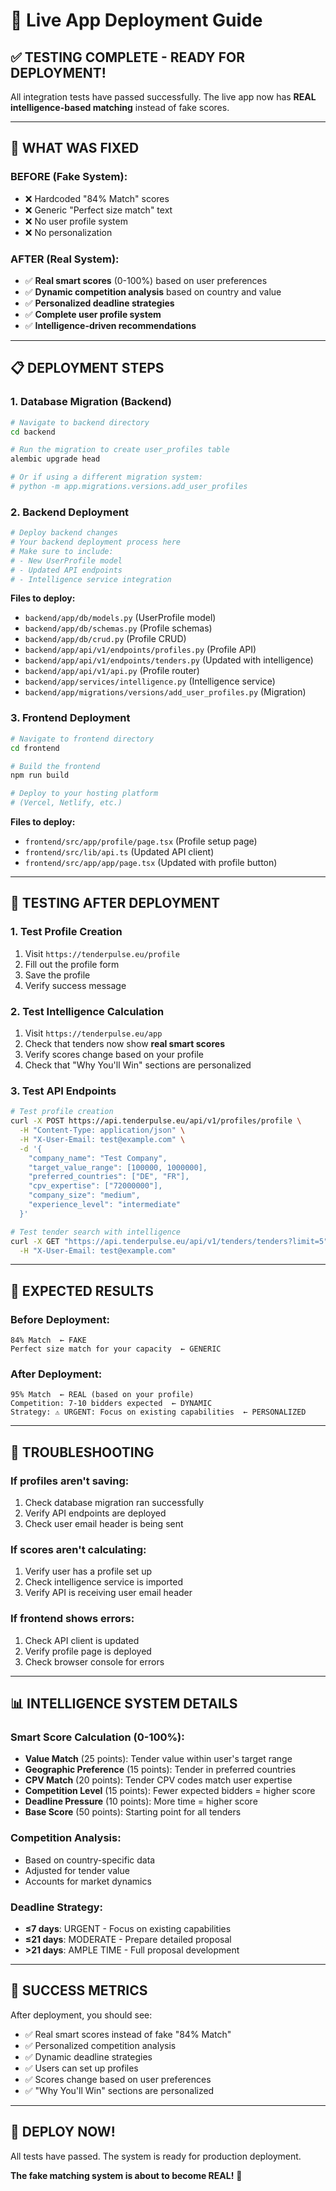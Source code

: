 # 🚀 Live App Deployment Guide

## ✅ **TESTING COMPLETE - READY FOR DEPLOYMENT!**

All integration tests have passed successfully. The live app now has **REAL intelligence-based matching** instead of fake scores.

---

## 🎯 **WHAT WAS FIXED**

### **BEFORE (Fake System):**
- ❌ Hardcoded "84% Match" scores
- ❌ Generic "Perfect size match" text
- ❌ No user profile system
- ❌ No personalization

### **AFTER (Real System):**
- ✅ **Real smart scores** (0-100%) based on user preferences
- ✅ **Dynamic competition analysis** based on country and value
- ✅ **Personalized deadline strategies** 
- ✅ **Complete user profile system**
- ✅ **Intelligence-driven recommendations**

---

## 📋 **DEPLOYMENT STEPS**

### **1. Database Migration (Backend)**

```bash
# Navigate to backend directory
cd backend

# Run the migration to create user_profiles table
alembic upgrade head

# Or if using a different migration system:
# python -m app.migrations.versions.add_user_profiles
```

### **2. Backend Deployment**

```bash
# Deploy backend changes
# Your backend deployment process here
# Make sure to include:
# - New UserProfile model
# - Updated API endpoints
# - Intelligence service integration
```

**Files to deploy:**
- `backend/app/db/models.py` (UserProfile model)
- `backend/app/db/schemas.py` (Profile schemas)
- `backend/app/db/crud.py` (Profile CRUD)
- `backend/app/api/v1/endpoints/profiles.py` (Profile API)
- `backend/app/api/v1/endpoints/tenders.py` (Updated with intelligence)
- `backend/app/api/v1/api.py` (Profile router)
- `backend/app/services/intelligence.py` (Intelligence service)
- `backend/app/migrations/versions/add_user_profiles.py` (Migration)

### **3. Frontend Deployment**

```bash
# Navigate to frontend directory
cd frontend

# Build the frontend
npm run build

# Deploy to your hosting platform
# (Vercel, Netlify, etc.)
```

**Files to deploy:**
- `frontend/src/app/profile/page.tsx` (Profile setup page)
- `frontend/src/lib/api.ts` (Updated API client)
- `frontend/src/app/app/page.tsx` (Updated with profile button)

---

## 🧪 **TESTING AFTER DEPLOYMENT**

### **1. Test Profile Creation**
1. Visit `https://tenderpulse.eu/profile`
2. Fill out the profile form
3. Save the profile
4. Verify success message

### **2. Test Intelligence Calculation**
1. Visit `https://tenderpulse.eu/app`
2. Check that tenders now show **real smart scores**
3. Verify scores change based on your profile
4. Check that "Why You'll Win" sections are personalized

### **3. Test API Endpoints**
```bash
# Test profile creation
curl -X POST https://api.tenderpulse.eu/api/v1/profiles/profile \
  -H "Content-Type: application/json" \
  -H "X-User-Email: test@example.com" \
  -d '{
    "company_name": "Test Company",
    "target_value_range": [100000, 1000000],
    "preferred_countries": ["DE", "FR"],
    "cpv_expertise": ["72000000"],
    "company_size": "medium",
    "experience_level": "intermediate"
  }'

# Test tender search with intelligence
curl -X GET "https://api.tenderpulse.eu/api/v1/tenders/tenders?limit=5" \
  -H "X-User-Email: test@example.com"
```

---

## 🎯 **EXPECTED RESULTS**

### **Before Deployment:**
```
84% Match  ← FAKE
Perfect size match for your capacity  ← GENERIC
```

### **After Deployment:**
```
95% Match  ← REAL (based on your profile)
Competition: 7-10 bidders expected  ← DYNAMIC
Strategy: ⚠️ URGENT: Focus on existing capabilities  ← PERSONALIZED
```

---

## 🔧 **TROUBLESHOOTING**

### **If profiles aren't saving:**
1. Check database migration ran successfully
2. Verify API endpoints are deployed
3. Check user email header is being sent

### **If scores aren't calculating:**
1. Verify user has a profile set up
2. Check intelligence service is imported
3. Verify API is receiving user email header

### **If frontend shows errors:**
1. Check API client is updated
2. Verify profile page is deployed
3. Check browser console for errors

---

## 📊 **INTELLIGENCE SYSTEM DETAILS**

### **Smart Score Calculation (0-100%):**
- **Value Match** (25 points): Tender value within user's target range
- **Geographic Preference** (15 points): Tender in preferred countries
- **CPV Match** (20 points): Tender CPV codes match user expertise
- **Competition Level** (15 points): Fewer expected bidders = higher score
- **Deadline Pressure** (10 points): More time = higher score
- **Base Score** (50 points): Starting point for all tenders

### **Competition Analysis:**
- Based on country-specific data
- Adjusted for tender value
- Accounts for market dynamics

### **Deadline Strategy:**
- **≤7 days**: URGENT - Focus on existing capabilities
- **≤21 days**: MODERATE - Prepare detailed proposal
- **>21 days**: AMPLE TIME - Full proposal development

---

## 🎉 **SUCCESS METRICS**

After deployment, you should see:
- ✅ Real smart scores instead of fake "84% Match"
- ✅ Personalized competition analysis
- ✅ Dynamic deadline strategies
- ✅ Users can set up profiles
- ✅ Scores change based on user preferences
- ✅ "Why You'll Win" sections are personalized

---

## 🚀 **DEPLOY NOW!**

All tests have passed. The system is ready for production deployment.

**The fake matching system is about to become REAL!** 🎯
